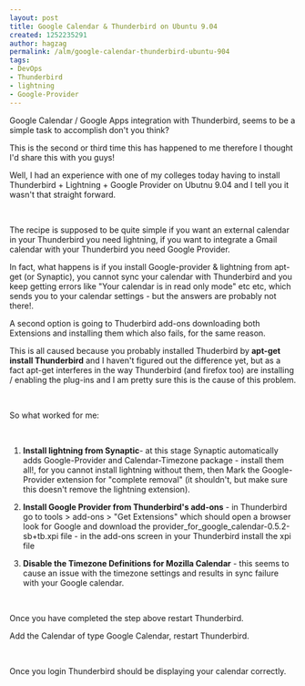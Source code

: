 ```yaml
---
layout: post
title: Google Calendar & Thunderbird on Ubuntu 9.04
created: 1252235291
author: hagzag
permalink: /alm/google-calendar-thunderbird-ubuntu-904
tags:
- DevOps
- Thunderbird
- lightning
- Google-Provider
---
```

<p>
<meta http-equiv="CONTENT-TYPE" content="text/html; charset=utf-8">
<title></title>
<meta name="GENERATOR" content="OpenOffice.org 3.0  (Linux)"> 	<style type="text/css">
	<!--
		@page { margin: 0.79in }
		P { margin-bottom: 0.08in }
	-->
	</style></meta>
</meta>
</p>
<p>Google Calendar / Google Apps integration with Thunderbird, seems to be a simple task to accomplish don't you think?</p>
<p>This is the second or third time this has happened to me therefore I thought I'd share this with you guys!</p>
<p>Well, I had an experience with one of my colleges today having to install Thunderbird + Lightning + Google Provider on Ubutnu 9.04 and I tell you it wasn't that straight forward.</p>
<p>&nbsp;</p>
<p>The recipe is supposed to be quite simple if you want an external calendar in your Thunderbird you need lightning, if you want to integrate a Gmail calendar with your Thunderbird you need Google Provider.</p>
<p>In fact, what happens is if you install Google-provider &amp; lightning from apt-get (or Synaptic), you cannot sync your calendar with Thunderbird and you keep getting errors like &quot;Your calendar is in read only mode&quot; etc etc, which sends you to your calendar settings - but the answers are probably not there!.</p>
<p>A second option is going to Thuderbird add-ons downloading both Extensions and installing them which also fails, for the same reason.</p>
<p>This is all caused because you probably installed Thuderbird by <strong>apt-get install Thunderbird</strong> and I haven't figured out the difference yet, but as a fact apt-get interferes in the way Thunderbird (and firefox too) are installing / enabling the plug-ins and I am pretty sure this is the cause of this problem.</p>
<p>&nbsp;</p>
<p>So what worked for me:</p>
<p>&nbsp;</p>
<ol>
    <li>
    <p style="margin-bottom: 0in;"><strong>Install lightning from 	Synaptic</strong>- at this stage Synaptic automatically adds 	Google-Provider and Calendar-Timezone package - install them all!, 	for you cannot install lightning without them, then Mark the 	Google-Provider extension for &quot;complete removal&quot; (it 	shouldn't, but make sure this doesn't remove the lightning 	extension).</p>
    </li>
    <li>
    <p style="margin-bottom: 0in;"><strong>Install Google Provider 	from Thunderbird's add-ons</strong> - in Thunderbird go to tools &gt; 	add-ons &gt; &quot;Get Extensions&quot; which should open a browser 	look for Google and download the 	provider_for_google_calendar-0.5.2-sb+tb.xpi file - in the add-ons 	screen in your Thunderbird install the xpi file</p>
    </li>
    <li>
    <p><strong>Disable the Timezone Definitions for Mozilla Calendar</strong> 	- this seems to cause an issue with the timezone settings and 	results in sync failure with your Google calendar.</p>
    </li>
</ol>
<p>&nbsp;</p>
<p>Once you have completed the step above restart Thunderbird.</p>
<p>Add the Calendar of type Google Calendar, restart Thunderbird.</p>
<p>&nbsp;</p>
<p>Once you login Thunderbird should be displaying your calendar correctly.</p>
<p>&nbsp;</p>
<p style="margin-bottom: 0in;">&nbsp;</p>
